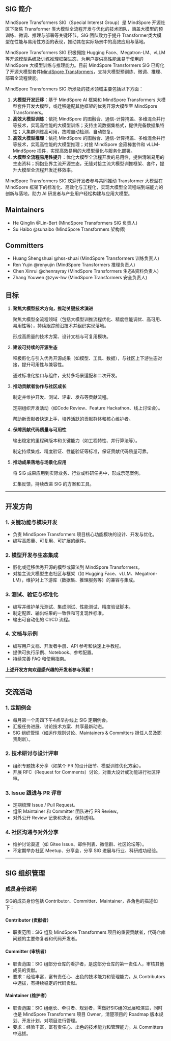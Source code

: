 ## SIG 简介

MindSpore Transformers SIG（Special Interest Group）是 MindSpore 开源社区下聚焦 Transformer 类大模型全流程开发与优化的技术团队，涵盖大模型的预训练、微调、推理与部署等关键环节。SIG 团队致力于提升 Transformer类大模型在性能与易用性方面的表现，推动其在实际场景中的高效应用与落地。

MindSpore Transformers SIG 积极拥抱 Hugging Face、Megatron-LM、vLLM 等开源模型系统及训练推理框架生态，为用户提供高性能且易于使用的 MindSpore 大模型训练与推理能力。目前 MindSpore Transformers SIG 已孵化了开源大模型套件[MindSpore Transformers](https://gitee.com/mindspore/mindformers)，支持大模型预训练、微调、推理、部署全流程使能。

MindSpore Transformers SIG 所涉及的技术领域主要包括以下方面：

1. **大模型开发迁移**：基于 MindSpore AI 框架和 MindSpore Transformers 大模型套件开发大模型，或迁移适配其他框架的优秀开源大模型至 MindSpore Transformers。
2. **高效大模型训练**：依托 MindSpore 的图融合、通信-计算掩盖、多维混合并行等技术，实现高性能的大模型训练；支持主流数据集格式，提供完备数据集特性；大集群训练高可用，故障自动检测、自动恢复。
3. **高效大模型推理**：依托 MindSpore 的图融合、通信-计算掩盖、多维混合并行等技术，实现高性能的大模型推理；对接 MindSpore 金箍棒套件和 vLLM-MindSpore 插件，实现高效易用的大模型量化与服务化部署。
4. **大模型全流程易用性提升**：优化大模型全流程开发的易用性，提供清晰易用的生态资料；拥抱业界主流开源生态，无缝对接主流大模型训推框架、套件，提升大模型全流程开发迁移效率。

MindSpore Transformers SIG 欢迎开发者参与共同推动 Transformer 大模型在 MindSpore 框架下的标准化、高效化与工程化，实现大模型全流程端到端能力的创新与落地，助力 AI 研发者与产业用户轻松构建与应用大模型。

## Maintainers

* He Qinglin @Lin-Bert (MindSpore Transformers SIG 负责人)
* Su Haibo @suhaibo (MindSpore Transformers 架构师)

## Committers

* Huang Shengshuai @hss-shuai (MindSpore Transformers 训练负责人)
* Ren Yujin @renyujin (MindSpore Transformers 推理负责人)
* Chen Xinrui @chenrayray (MindSpore Transformers 生态&资料负责人)
* Zhang Youwen @zyw-hw (MindSpore Transformers 安全负责人)

## 目标

1. **聚焦大模型技术方向，推动关键技术演进**

   聚焦大模型全流程领域（包括大模型训推流程优化、精度性能调优、高可用、易用性等），持续跟踪前沿技术并组织实现落地。

   形成高质量的技术方案、设计文档与可复用模块。

2. **建设可持续的开源生态**

   积极孵化与引入优秀开源成果（如模型、工具、数据），与社区上下游生态对接，提升可用性与兼容性。

   通过标准化接口与组件，支持多场景适配和二次开发。

3. **推动贡献者协作与社区成长**

   制定并维护开发、测试、评审、发布等贡献流程。

   定期组织开发活动（如Code Review、Feature Hackathon、线上讨论会）。

   帮助新贡献者快速上手，培养活跃的贡献群体和核心维护者。

4. **保障贡献代码质量与可用性**

   输出稳定的里程碑版本和关键能力（如工程特性、并行算法等）。

   制定持续集成、精度验证、性能验证等标准，保证贡献代码质量可靠。

5. **推动成果落地与场景化应用**

   将 SIG 成果应用到实际业务、行业或科研任务中，形成示范案例。

   汇集反馈，持续改进 SIG 的方案和工具。

---

## 开发方向

### 1. 关键功能与模块开发

* 负责 MindSpore Transformers 项目核心功能模块的设计、开发与优化。
* 编写高质量、可复用、可扩展的组件。

### 2. 模型开发与生态集成

* 孵化或迁移优秀开源的模型或算法到 MindSpore Transformers。
* 对接主流大模型生态社区与框架（如 Hugging Face、vLLM、Megatron-LM），维护对上下游库（数据集、推理服务等）的兼容与集成。

### 3. 测试、验证与标准化

* 编写并维护单元测试、集成测试、性能测试、精度验证脚本。
* 制定配置、输出结果的一致性和可复现性标准。
* 输出可自动化的 CI/CD 流程。

### 4. 文档与示例

* 编写用户文档、开发者手册、API 参考和快速上手教程。
* 提供可执行示例、Notebook、参考配置。
* 持续完善 FAQ 和使用指南。

**上述开发方向欢迎感兴趣的开发者参与贡献！**

---

## 交流活动

### 1. 定期例会

* 每月第一个周四下午4点举办线上 SIG 定期例会。
* 汇报任务进展、讨论技术方案、共享最新动态。
* SIG 组织管理（如运作规则讨论、Maintainers & Committers 担任人员及职责刷新）。

### 2. 技术研讨与设计评审

* 组织专题技术分享（如某个 PR 的设计细节、模型训练优化方案）。
* 开展 RFC（Request for Comments）讨论，对重大设计或功能进行社区评审。

### 3. Issue 跟进与 PR 评审

* 定期梳理 Issue / Pull Request。
* 组织 Maintainer 和 Committer 团队进行 PR Review。
* 对外公开 Review 记录和决议，保持透明。

### 4. 社区沟通与对外分享

* 维护讨论渠道（如 Gitee Issue、邮件列表、微信群、社区论坛等）。
* 不定期举办社区 Meetup、分享会，分享 SIG 进展与行业、科研成功经验。

---

## SIG 组织管理

### 成员身份说明

SIG的成员身份包括 Contributor、Committer、Maintainer，各角色的描述如下：

#### Contributor (贡献者）

* 职责范围：SIG 组及 MindSpore Transformers 项目的重要贡献者，代码仓库问题的主要修复者和代码开发者。

#### Committer (审核者）

* 职责范围：SIG 组部分仓库的看护者，是这部分仓库的第一责任人，审核其他成员的贡献。
* 要求：经验丰富，富有责任心、出色的技术能力和管理能力。从 Contributors 中选拔，有持续稳定的代码贡献。

#### Maintainer (维护者）

* 职责范围：SIG 组组长、牵引者、规划者，需做好SIG组的发展和演进，同时也是 MindSpore Transformers 项目 Owner，清楚项目的 Roadmap 版本规划、开发计划，对项目进行管理。
* 要求：经验丰富，富有责任心、出色的技术能力和管理能力。从 Committers 中选拔。